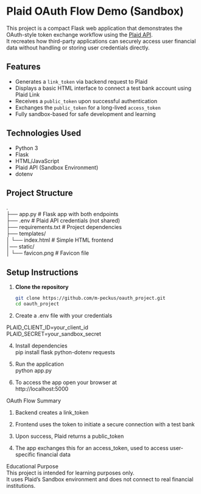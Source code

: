 # Plaid OAuth Flow Demo (Sandbox)

This project is a compact Flask web application that demonstrates the OAuth-style token exchange workflow using the [Plaid API](https://plaid.com/).   
It recreates how third-party applications can securely access user financial data without handling or storing user credentials directly.

## Features

- Generates a `link_token` via backend request to Plaid
- Displays a basic HTML interface to connect a test bank account using Plaid Link
- Receives a `public_token` upon successful authentication
- Exchanges the `public_token` for a long-lived `access_token`
- Fully sandbox-based for safe development and learning

## Technologies Used

- Python 3
- Flask
- HTML/JavaScript
- Plaid API (Sandbox Environment)
- dotenv

## Project Structure

.   
├── app.py # Flask app with both endpoints   
├── .env   # Plaid API credentials (not shared)  
├── requirements.txt # Project dependencies     
├── templates/   
│   └── index.html # Simple HTML frontend  
│── static/   
│   └── favicon.png # Favicon file

## Setup Instructions

1. **Clone the repository**
   ```bash
   git clone https://github.com/m-peckus/oauth_project.git
   cd oauth_project

2. Create a .env file with your credentials

PLAID_CLIENT_ID=your_client_id  
PLAID_SECRET=your_sandbox_secret

4. Install dependencies  
pip install flask python-dotenv requests

4. Run the application  
python app.py

5. To access the app open your browser at  
   http://localhost:5000

OAuth Flow Summary

1. Backend creates a link_token

2. Frontend uses the token to initiate a secure connection with a test bank

3. Upon success, Plaid returns a public_token

4. The app exchanges this for an access_token, used to access user-specific financial data


Educational Purpose  
This project is intended for learning purposes only.   
It uses Plaid’s Sandbox environment and does not connect to real financial institutions.





